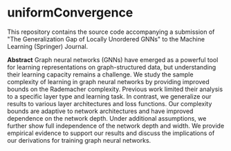 # uniformConvergence

This repository contains the source code accompanying a submission of "The Generalization Gap of Locally Unordered GNNs" to the Machine Learning (Springer) Journal. 

**Abstract** Graph neural networks (GNNs) have emerged as a powerful tool for learning representations on graph-structured data, but understanding their learning capacity remains a challenge. We study the sample complexity of learning in graph neural networks by providing improved bounds on the Rademacher complexity. Previous work limited their analysis to a specific layer type and learning task. In contrast, we generalize our results to various layer architectures and loss functions. Our complexity bounds are adaptive to network architectures and have improved dependence on the network depth. Under additional assumptions, we further show full independence of the network depth and width. We provide empirical evidence to support our results and discuss the implications of our derivations for training graph neural networks.